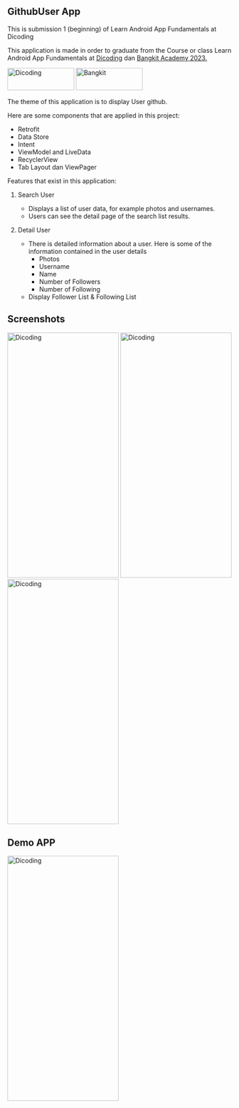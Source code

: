 ## GithubUser App

This is submission 1 (beginning) of Learn Android App Fundamentals at Dicoding
  
  This application is made in order to graduate from the Course or class Learn Android App Fundamentals at [Dicoding](https://www.dicoding.com/)  dan [Bangkit Academy 2023.](https://www.google.com](https://grow.google/intl/id_id/bangkit/?tab=machine-learning)https://grow.google/intl/id_id/bangkit/?tab=machine-learning)
  
  <img src="https://github.com/Rifai2a2/SubmissionAkhirBelajarMembuatAplikasiAndroiddenganJetpackCompose/assets/129079560/46e9994f-74ad-4258-9ff7-c9990a1ece08" alt="Dicoding" width="150" height="50">   <img src="https://github.com/Rifai2a2/SubmissionAkhirBelajarMembuatAplikasiAndroiddenganJetpackCompose/assets/129079560/c5b23549-9355-4602-b4d7-a3d4f55f30ce" alt="Bangkit" width="150" height="50">    
       

The theme of this application is to display User github.

Here are some components that are applied in this project:



- Retrofit
- Data Store
- Intent
- ViewModel and LiveData
- RecyclerView
- Tab Layout dan ViewPager

Features that exist in this application:
1. Search User
   - Displays a list of user data, for example photos and usernames.
   - Users can see the detail page of the search list results.

2. Detail User
   - There is detailed information about a user. Here is some of the information contained in the user details
       - Photos
       - Username
       - Name
       - Number of Followers
       - Number of Following
   - Display Follower List & Following List 


## Screenshots
<img src="https://github.com/Rifai2a2/SubmissionAwalAplikasiAndroidFundamentalDicoding/assets/129079560/daa10bb7-72a0-486f-8215-c8d5069a0bdf" alt="Dicoding" width="250" height="550">
<img src="https://github.com/Rifai2a2/SubmissionAwalAplikasiAndroidFundamentalDicoding/assets/129079560/8c0414b6-8561-4472-881d-2441a2d3b85e" alt="Dicoding" width="250" height="550">
<img src="https://github.com/Rifai2a2/SubmissionAwalAplikasiAndroidFundamentalDicoding/assets/129079560/132aa67f-000c-4542-af3e-e0ad0c92731c" alt="Dicoding" width="250" height="550">


## Demo APP
<img src="https://github.com/Rifai2a2/SubmissionAwalAplikasiAndroidFundamentalDicoding/assets/129079560/5b3f1f9c-5f17-414e-bfa1-53ab565bd25a" alt="Dicoding" width="250" height="550">



